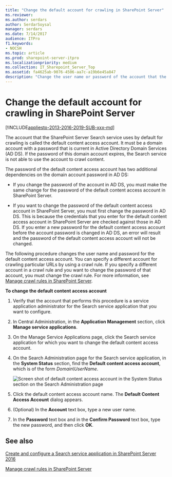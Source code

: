 ```yaml
---
title: "Change the default account for crawling in SharePoint Server"
ms.reviewer: 
ms.author: serdars
author: SerdarSoysal
manager: serdars
ms.date: 7/14/2017
audience: ITPro
f1.keywords:
- NOCSH
ms.topic: article
ms.prod: sharepoint-server-itpro
ms.localizationpriority: medium
ms.collection: IT_Sharepoint_Server_Top
ms.assetid: fa4625ab-9076-4506-aa7c-a19b6e45a847
description: "Change the user name or password of the account that the SharePoint Server Search service uses by default for crawling."
---
```


# Change the default account for crawling in SharePoint Server

[!INCLUDE[appliesto-2013-2016-2019-SUB-xxx-md](../includes/appliesto-2013-2016-2019-SUB-xxx-md.md)]
  
The account that the SharePoint Server Search service uses by default for crawling is called the default content access account. It must be a domain account with a password that is current in Active Directory Domain Services (AD DS). If the password of this domain account expires, the Search service is not able to use the account to crawl content.
  
The password of the default content access account has two additional dependencies on the domain account password in AD DS:
  
- If you change the password of the account in AD DS, you must make the same change for the password of the default content access account in SharePoint Server.
    
- If you want to change the password of the default content access account in SharePoint Server, you must first change the password in AD DS. This is because the credentials that you enter for the default content access account in SharePoint Server are checked against those in AD DS. If you enter a new password for the default content access account before the account password is changed in AD DS, an error will result and the password of the default content access account will not be changed.
    
The following procedure changes the user name and password for the default content access account. You can specify a different account for crawling particular URLs by using a crawl rule. If you specify a different account in a crawl rule and you want to change the password of that account, you must change the crawl rule. For more information, see [Manage crawl rules in SharePoint Server](manage-crawl-rules.md).
  
 **To change the default content access account**
  
1. Verify that the account that performs this procedure is a service application administrator for the Search service application that you want to configure.
    
2. In Central Administration, in the **Application Management** section, click **Manage service applications**.
    
3. On the Manage Service Applications page, click the Search service application for which you want to change the default content access account.
    
4. On the Search Administration page for the Search service application, in the **System Status** section, find the **Default content access account**, which is of the form  _Domain\UserName_.
    
     ![Screen shot of default content access account in the System Status section on the Search Administration page](../media/DefaultContentAccessAccount.gif)
  
5. Click the default content access account name. The **Default Content Access Account** dialog appears. 
    
6. (Optional) In the **Account** text box, type a new user name. 
    
7. In the **Password** text box and in the **Confirm Password** text box, type the new password, and then click **OK**.
    
## See also

[Create and configure a Search service application in SharePoint Server 2016](create-and-configure-a-search-service-application.md)
  
[Manage crawl rules in SharePoint Server](manage-crawl-rules.md)

